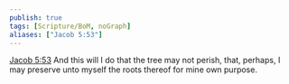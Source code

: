 ```yaml
---
publish: true
tags: [Scripture/BoM, noGraph]
aliases: ["Jacob 5:53"]
---
```

[Jacob 5:53](https://churchofjesuschrist.org/study/scriptures/bofm/jacob/5?lang=eng&id=p53#p53) And this will I do that the tree may not perish, that, perhaps, I may preserve unto myself the roots thereof for mine own purpose.
